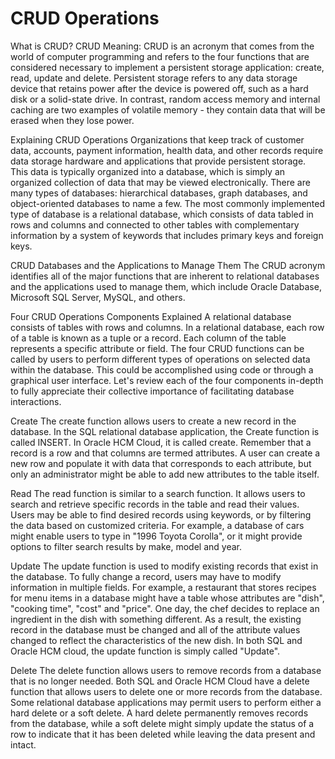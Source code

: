 
# CRUD Operations



What is CRUD?
CRUD Meaning: CRUD is an acronym that comes from the world of computer programming and refers to the four functions that are considered necessary to implement a persistent storage application: create, read, update and delete. Persistent storage refers to any data storage device that retains power after the device is powered off, such as a hard disk or a solid-state drive. In contrast, random access memory and internal caching are two examples of volatile memory - they contain data that will be erased when they lose power.

Explaining CRUD Operations
Organizations that keep track of customer data, accounts, payment information, health data, and other records require data storage hardware and applications that provide persistent storage. This data is typically organized into a database, which is simply an organized collection of data that may be viewed electronically. There are many types of databases: hierarchical databases, graph databases, and object-oriented databases to name a few. The most commonly implemented type of database is a relational database, which consists of data tabled in rows and columns and connected to other tables with complementary information by a system of keywords that includes primary keys and foreign keys.

CRUD Databases and the Applications to Manage Them
The CRUD acronym identifies all of the major functions that are inherent to relational databases and the applications used to manage them, which include Oracle Database, Microsoft SQL Server, MySQL, and others.

Four CRUD Operations Components Explained
A relational database consists of tables with rows and columns. In a relational database, each row of a table is known as a tuple or a record. Each column of the table represents a specific attribute or field. The four CRUD functions can be called by users to perform different types of operations on selected data within the database. This could be accomplished using code or through a graphical user interface. Let's review each of the four components in-depth to fully appreciate their collective importance of facilitating database interactions.

Create
The create function allows users to create a new record in the database. In the SQL relational database application, the Create function is called INSERT. In Oracle HCM Cloud, it is called create. Remember that a record is a row and that columns are termed attributes. A user can create a new row and populate it with data that corresponds to each attribute, but only an administrator might be able to add new attributes to the table itself.

Read
The read function is similar to a search function. It allows users to search and retrieve specific records in the table and read their values. Users may be able to find desired records using keywords, or by filtering the data based on customized criteria. For example, a database of cars might enable users to type in "1996 Toyota Corolla", or it might provide options to filter search results by make, model and year.

Update
The update function is used to modify existing records that exist in the database. To fully change a record, users may have to modify information in multiple fields. For example, a restaurant that stores recipes for menu items in a database might have a table whose attributes are "dish", "cooking time", "cost" and "price". One day, the chef decides to replace an ingredient in the dish with something different. As a result, the existing record in the database must be changed and all of the attribute values changed to reflect the characteristics of the new dish. In both SQL and Oracle HCM cloud, the update function is simply called "Update".

Delete
The delete function allows users to remove records from a database that is no longer needed. Both SQL and Oracle HCM Cloud have a delete function that allows users to delete one or more records from the database. Some relational database applications may permit users to perform either a hard delete or a soft delete. A hard delete permanently removes records from the database, while a soft delete might simply update the status of a row to indicate that it has been deleted while leaving the data present and intact.